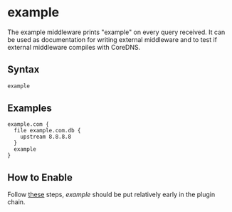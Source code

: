 # example

The example middleware prints "example" on every query received. It can be used as documentation for
writing external middleware and to test if external middleware compiles with CoreDNS.

## Syntax

~~~ txt
example
~~~

## Examples

```
example.com {
  file example.com.db {
    upstream 8.8.8.8
  }
  example
}
```

## How to Enable

Follow [these](https://coredns.io/2017/07/25/compile-time-enabling-or-disabling-plugins/) steps,
*example* should be put relatively early in the plugin chain.
